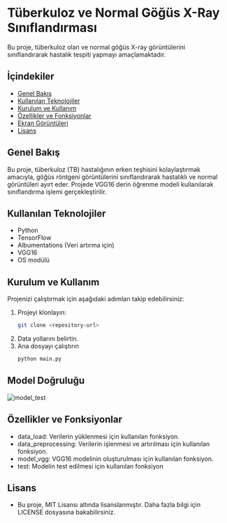 # Tüberkuloz ve Normal Göğüs X-Ray Sınıflandırması

Bu proje, tüberkuloz olan ve normal göğüs X-ray görüntülerini sınıflandırarak hastalık tespiti yapmayı amaçlamaktadır.

## İçindekiler
- [Genel Bakış](#genel-bakış)
- [Kullanılan Teknolojiler](#kullanılan-teknolojiler)
- [Kurulum ve Kullanım](#kurulum-ve-kullanım)
- [Özellikler ve Fonksiyonlar](#özellikler-ve-fonksiyonlar)
- [Ekran Görüntüleri](#ekran-görüntüleri)
- [Lisans](#lisans)

## Genel Bakış
Bu proje, tüberkuloz (TB) hastalığının erken teşhisini kolaylaştırmak amacıyla, göğüs röntgeni görüntülerini sınıflandırarak hastalıklı ve normal görüntüleri ayırt eder. Projede VGG16 derin öğrenme modeli kullanılarak sınıflandırma işlemi gerçekleştirilir.

## Kullanılan Teknolojiler
- Python
- TensorFlow
- Albumentations (Veri artırma için)
- VGG16
- OS modülü

## Kurulum ve Kullanım
Projenizi çalıştırmak için aşağıdaki adımları takip edebilirsiniz:

1. Projeyi klonlayın:
   ```bash
   git clone <repository-url>

2. Data yollarını belirtin.
3. Ana dosyayı çalıştırın
   ```bash
   python main.py
   
## Model Doğruluğu

![model_test](image.png)


## Özellikler ve Fonksiyonlar
- data_load: Verilerin yüklenmesi için kullanılan fonksiyon.
- data_preprocessing: Verilerin işlenmesi ve artırılması için kullanılan fonksiyon.
- model_vgg: VGG16 modelinin oluşturulması için kullanılan fonksiyon.
- test: Modelin test edilmesi için kullanılan fonksiyon

## Lisans
- Bu proje, MIT Lisansı altında lisanslanmıştır. Daha fazla bilgi için LICENSE dosyasına bakabilirsiniz.
